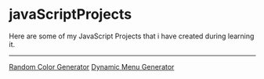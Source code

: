 # javaScriptProjects
Here are some of my JavaScript Projects that i have created during learning it.
<hr>
<a href="./randomBackgroundColor">Random Color Generator</a>
<a href="./dynamicMenu">Dynamic Menu Generator</a>
